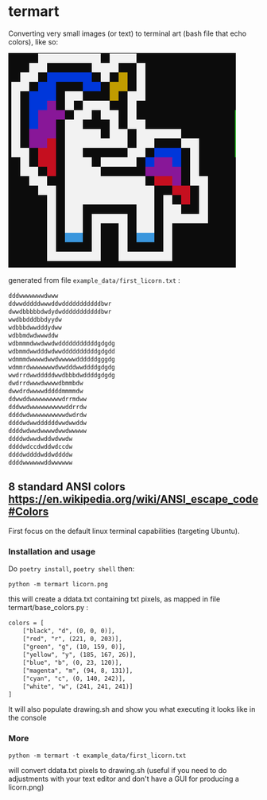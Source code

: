# termart

Converting  very small images (or text) to terminal art (bash file that echo colors), like so: 

![](console.png)

generated from file `example_data/first_licorn.txt` :
```
dddwwwwwwwdwww
ddwwdddddwwwddwdddddddddddbwr
dwwdbbbbbdwdydwdddddddddddbwr
wwdbbdddbbdyydw
wdbbbdwwdddydww
wdbbmdwdwwwddw
wdbmmmdwwdwwdwdddddddddddgdgdg
wdbmmdwwdddwdwwddddddddddgdgdd
wdmmmdwwwwdwwdwwwwwddddddgggdg
wdmmrdwwwwwwwdwwdddwwddddgdgdg
wwdrrdwwdddddwwdbbbdwddddgdgdg
dwdrrdwwwdwwwwdbmmbdw
dwwdrdwwwwdddddmmmmdw
ddwwddwwwwwwwwwdrrmdww
dddwwdwwwwwwwwwwddrrdw
ddddwdwwwwwwwwwwdwdrdw
ddddwdwwddddddwwdwwddw
ddddwdwwdwwwwdwwdwwwww
ddddwdwwdwddwdwwdw
ddddwdccdwddwdccdw
ddddwddddwddwddddw
ddddwwwwwwddwwwwww
```
## 8 standard ANSI colors https://en.wikipedia.org/wiki/ANSI_escape_code#Colors

First focus on the default linux terminal capabilities (targeting Ubuntu).

### Installation and usage 

Do `poetry install`, `poetry shell` then:
```
python -m termart licorn.png
```

this will create a ddata.txt containing txt pixels, as mapped in file termart/base_colors.py :
```
colors = [
    ["black", "d", (0, 0, 0)],
    ["red", "r", (221, 0, 203)],
    ["green", "g", (10, 159, 0)],
    ["yellow", "y", (185, 167, 26)],
    ["blue", "b", (0, 23, 120)],
    ["magenta", "m", (94, 8, 131)],
    ["cyan", "c", (0, 140, 242)],
    ["white", "w", (241, 241, 241)]
]
```
It will also populate drawing.sh and show you what executing it looks like in the console

### More
```
python -m termart -t example_data/first_licorn.txt
```
will convert ddata.txt pixels to drawing.sh (useful if you need to do adjustments with your text editor and don't have a GUI for producing a licorn.png)